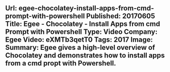Url: egee-chocolatey-install-apps-from-cmd-prompt-with-powershell
Published: 20170605
Title: Egee - Chocolatey - Install Apps from cmd Prompt with Powershell
Type: Video
Company: Egee
Video: eXMTb3qetT0
Tags: 2017
Image: <img class="lazy" src="data:image/gif;base64,R0lGODlhAQABAIAAAAAAAP///yH5BAEAAAAALAAAAAABAAEAAAIBRAA7" data-src="/content/images/videos/03-21.jpg" alt="Egee - Chocolatey - Install Apps from cmd Prompt with Powershell" title="Egee - Chocolatey - Install Apps from cmd Prompt with Powershell" />
Summary: Egee gives a high-level overview of Chocolatey and demonstrates how to install apps from a cmd propt with Powershell.
---